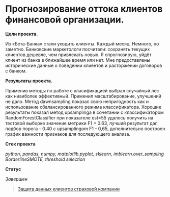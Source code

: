 # Прогнозирование оттока клиентов финансовой организации.

**Цели проекта.**

Из «Бета-Банка» стали уходить клиенты. Каждый месяц. Немного, но заметно. Банковские маркетологи посчитали: сохранять текущих клиентов дешевле, чем привлекать новых. Я спрогнозирую, уйдёт клиент из банка в ближайшее время или нет. Мне предоставлены исторические данные о поведении клиентов и расторжении договоров с банком.

**Результаты проекта.**

Применив методы по работе с класификацией выбрал случайный лес как ниаиболее эффективный. Применил масштабирование, улучшений не дало. Метод dawnsampling показал свою непригодность как и использование сбалансированного режима классификатора. Хорошие результаты показал метод upsamplinga в сочетании с классификатором RandomForestClassifier при показателе est=55 удалось получить на тестовой выборке значение метрики F1 = 0.63, лучший результат дал подбор порога - 0.40 с upsamplingom  F1 - 0,65, дополнительно построен график важности признаков для последующего анализа.

**Стек проекта**

_python, pandas, numpy, matplotlib.pyplot, sklearn, imblearn.over_sampling BorderlineSMOTE, threshold selection_

**Статус**

_Завершен_

> [Защита данных клиентов страховой компании](https://github.com/Mikhail-9/yandex_projects_praktimum/blob/master/outflow_data_scientist/outflow_data_scientist.ipynb)
